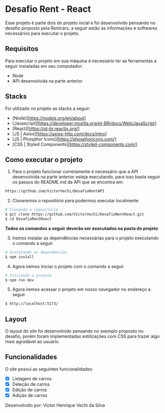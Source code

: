 <div>

# Desafio Rent - React
<p>
Esse projeto é parte dois do projeto incial e foi desenvolvido pensando no desafio proposto pela Rentcars, a seguir estão as informações e softwares necessários para executar o projeto.
</p>

## Requisitos
<p>
Para executar o projeto em sua máquina é necessário ter as ferramentas a seguir instaladas em seu computador:
</p>
<ul> 
    <li>Node</li>
    <li>API desenvolvida na parte anterior</li>
</ul>

## Stacks

Foi utilizado no projeto as stacks a seguir:

- [Node][https://nodejs.org/en/about]
- [Javascript][https://developer.mozilla.org/pt-BR/docs/Web/JavaScript]
- [React][https://pt-br.reactjs.org/]
- [JS | Axios][https://axios-http.com/docs/intro]
- [JS | Phosphor Icons][https://phosphoricons.com/]
- [CSS | Styled Components][https://styled-components.com/]


## Como executar o projeto

1. Para o projeto funcionar corretamente é necessário que a API desenvolvida na parte anterior esteja executando, para isso basta seguir os passos do README.md da API que se encontra em:

```bash
https://github.com/VictorVechi/DesafioRentAPI
```


2. Clonaremos o repositório para podermos executar localmente
```bash
# Clonando o repositório
$ git clone https://github.com/VictorVechi/DesafioRentReact.git
$ cd DesafioRentReact
```
<p><strong>Todos os comandos a seguir deverão ser executados na pasta do projeto</strong></p>

3. Iremos instalar as dependências necessárias para o projeto executando o comando a seguir

```bash
# Instalando as dependências
$ npm install
```
4. Agora iremos iniciar o projeto com o comando a seguir

```bash
# Iniciando o projeto
$ npm run dev
```

5. Agora iremos acessar o projeto em nosso navegador no endereço a seguir

```bash
$ http://localhost:5173/
```

## Layout

O layout do site foi desenvolvido pensando no exemplo proposto no desafio, porém foram implementadas estilizações com CSS para trazer algo mais agradável ao usuário.

## Funcionalidades

O site possui as seguintes funcionalidades:

- [x] Listagem de carros
- [x] Deleção de carros
- [x] Edição de carros
- [x] Adição de carros

Desenvolvido por: Victor Henrique Vechi da Silva
</div>
